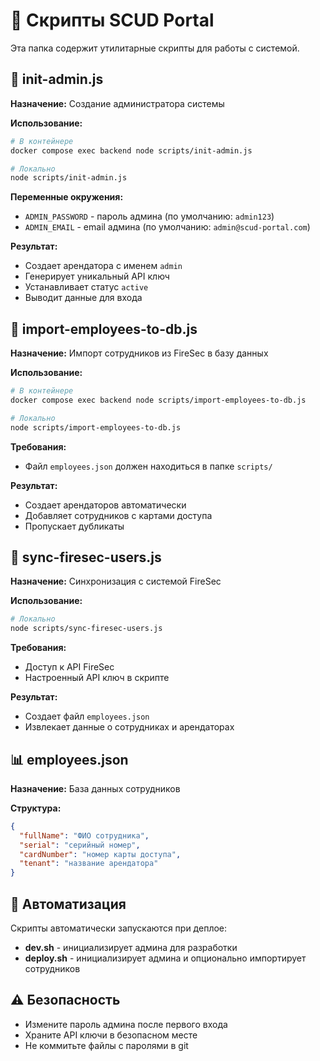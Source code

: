 # 📁 Скрипты SCUD Portal

Эта папка содержит утилитарные скрипты для работы с системой.

## 🔐 init-admin.js

**Назначение:** Создание администратора системы

**Использование:**
```bash
# В контейнере
docker compose exec backend node scripts/init-admin.js

# Локально
node scripts/init-admin.js
```

**Переменные окружения:**
- `ADMIN_PASSWORD` - пароль админа (по умолчанию: `admin123`)
- `ADMIN_EMAIL` - email админа (по умолчанию: `admin@scud-portal.com`)

**Результат:**
- Создает арендатора с именем `admin`
- Генерирует уникальный API ключ
- Устанавливает статус `active`
- Выводит данные для входа

## 👥 import-employees-to-db.js

**Назначение:** Импорт сотрудников из FireSec в базу данных

**Использование:**
```bash
# В контейнере
docker compose exec backend node scripts/import-employees-to-db.js

# Локально
node scripts/import-employees-to-db.js
```

**Требования:**
- Файл `employees.json` должен находиться в папке `scripts/`

**Результат:**
- Создает арендаторов автоматически
- Добавляет сотрудников с картами доступа
- Пропускает дубликаты

## 🔄 sync-firesec-users.js

**Назначение:** Синхронизация с системой FireSec

**Использование:**
```bash
# Локально
node scripts/sync-firesec-users.js
```

**Требования:**
- Доступ к API FireSec
- Настроенный API ключ в скрипте

**Результат:**
- Создает файл `employees.json`
- Извлекает данные о сотрудниках и арендаторах

## 📊 employees.json

**Назначение:** База данных сотрудников

**Структура:**
```json
{
  "fullName": "ФИО сотрудника",
  "serial": "серийный номер",
  "cardNumber": "номер карты доступа",
  "tenant": "название арендатора"
}
```

## 🚀 Автоматизация

Скрипты автоматически запускаются при деплое:

- **dev.sh** - инициализирует админа для разработки
- **deploy.sh** - инициализирует админа и опционально импортирует сотрудников

## ⚠️ Безопасность

- Измените пароль админа после первого входа
- Храните API ключи в безопасном месте
- Не коммитьте файлы с паролями в git 